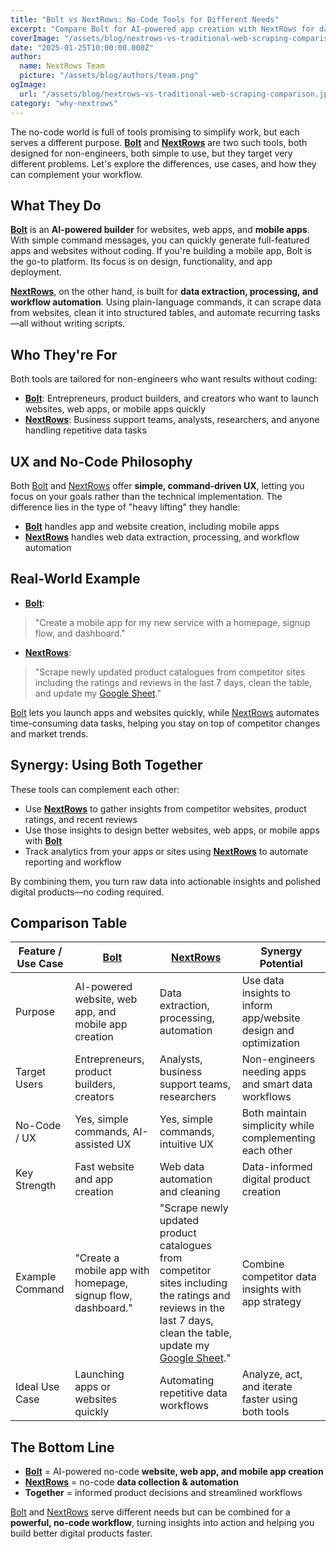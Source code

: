 ```yaml
---
title: "Bolt vs NextRows: No-Code Tools for Different Needs"
excerpt: "Compare Bolt for AI-powered app creation with NextRows for data automation. Learn how these no-code tools serve different purposes and how they can work together."
coverImage: "/assets/blog/nextrows-vs-traditional-web-scraping-comparison.jpg"
date: "2025-01-25T10:00:00.000Z"
author:
  name: NextRows Team
  picture: "/assets/blog/authors/team.png"
ogImage:
  url: "/assets/blog/nextrows-vs-traditional-web-scraping-comparison.jpg"
category: "why-nextrows"
---
```


The no-code world is full of tools promising to simplify work, but each serves a different purpose. **[Bolt](https://bolt.new)** and **[NextRows](https://nextrows.com)** are two such tools, both designed for non-engineers, both simple to use, but they target very different problems. Let's explore the differences, use cases, and how they can complement your workflow.

## What They Do

**[Bolt](https://bolt.new)** is an **AI-powered builder** for websites, web apps, and **mobile apps**. With simple command messages, you can quickly generate full-featured apps and websites without coding. If you're building a mobile app, Bolt is the go-to platform. Its focus is on design, functionality, and app deployment.

**[NextRows](https://nextrows.com)**, on the other hand, is built for **data extraction, processing, and workflow automation**. Using plain-language commands, it can scrape data from websites, clean it into structured tables, and automate recurring tasks—all without writing scripts.

## Who They're For

Both tools are tailored for non-engineers who want results without coding:

- **[Bolt](https://bolt.new)**: Entrepreneurs, product builders, and creators who want to launch websites, web apps, or mobile apps quickly
- **[NextRows](https://nextrows.com)**: Business support teams, analysts, researchers, and anyone handling repetitive data tasks

## UX and No-Code Philosophy

Both [Bolt](https://bolt.new) and [NextRows](https://nextrows.com) offer **simple, command-driven UX**, letting you focus on your goals rather than the technical implementation. The difference lies in the type of "heavy lifting" they handle:

- **[Bolt](https://bolt.new)** handles app and website creation, including mobile apps
- **[NextRows](https://nextrows.com)** handles web data extraction, processing, and workflow automation

## Real-World Example

- **[Bolt](https://bolt.new)**:  
> "Create a mobile app for my new service with a homepage, signup flow, and dashboard."

- **[NextRows](https://nextrows.com)**:  
> "Scrape newly updated product catalogues from competitor sites including the ratings and reviews in the last 7 days, clean the table, and update my [Google Sheet](https://sheets.google.com)."

[Bolt](https://bolt.new) lets you launch apps and websites quickly, while [NextRows](https://nextrows.com) automates time-consuming data tasks, helping you stay on top of competitor changes and market trends.

## Synergy: Using Both Together

These tools can complement each other:

- Use **[NextRows](https://nextrows.com)** to gather insights from competitor websites, product ratings, and recent reviews
- Use those insights to design better websites, web apps, or mobile apps with **[Bolt](https://bolt.new)**
- Track analytics from your apps or sites using **[NextRows](https://nextrows.com)** to automate reporting and workflow

By combining them, you turn raw data into actionable insights and polished digital products—no coding required.

## Comparison Table

| Feature / Use Case           | [Bolt](https://bolt.new)                                           | [NextRows](https://nextrows.com)                                         | Synergy Potential                                           |
|-------------------------------|-----------------------------------------------|-------------------------------------------------|-------------------------------------------------------------|
| Purpose                       | AI-powered website, web app, and mobile app creation | Data extraction, processing, automation        | Use data insights to inform app/website design and optimization |
| Target Users                   | Entrepreneurs, product builders, creators     | Analysts, business support teams, researchers | Non-engineers needing apps and smart data workflows        |
| No-Code / UX                   | Yes, simple commands, AI-assisted UX          | Yes, simple commands, intuitive UX             | Both maintain simplicity while complementing each other    |
| Key Strength                   | Fast website and app creation                 | Web data automation and cleaning               | Data-informed digital product creation                     |
| Example Command                | "Create a mobile app with homepage, signup flow, dashboard." | "Scrape newly updated product catalogues from competitor sites including the ratings and reviews in the last 7 days, clean the table, update my [Google Sheet](https://sheets.google.com)." | Combine competitor data insights with app strategy         |
| Ideal Use Case                 | Launching apps or websites quickly           | Automating repetitive data workflows           | Analyze, act, and iterate faster using both tools          |

## The Bottom Line

- **[Bolt](https://bolt.new)** = AI-powered no-code **website, web app, and mobile app creation**
- **[NextRows](https://nextrows.com)** = no-code **data collection & automation**
- **Together** = informed product decisions and streamlined workflows

[Bolt](https://bolt.new) and [NextRows](https://nextrows.com) serve different needs but can be combined for a **powerful, no-code workflow**, turning insights into action and helping you build better digital products faster.